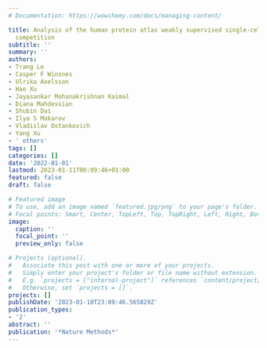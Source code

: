 ```yaml
---
# Documentation: https://wowchemy.com/docs/managing-content/

title: Analysis of the human protein atlas weakly supervised single-cell classification
  competition
subtitle: ''
summary: ''
authors:
- Trang Le
- Casper F Winsnes
- Ulrika Axelsson
- Hao Xu
- Jayasankar Mohanakrishnan Kaimal
- Diana Mahdessian
- Shubin Dai
- Ilya S Makarov
- Vladislav Ostankovich
- Yang Xu
- ' others'
tags: []
categories: []
date: '2022-01-01'
lastmod: 2023-01-11T00:09:46+01:00
featured: false
draft: false

# Featured image
# To use, add an image named `featured.jpg/png` to your page's folder.
# Focal points: Smart, Center, TopLeft, Top, TopRight, Left, Right, BottomLeft, Bottom, BottomRight.
image:
  caption: ''
  focal_point: ''
  preview_only: false

# Projects (optional).
#   Associate this post with one or more of your projects.
#   Simply enter your project's folder or file name without extension.
#   E.g. `projects = ["internal-project"]` references `content/project/deep-learning/index.md`.
#   Otherwise, set `projects = []`.
projects: []
publishDate: '2023-01-10T23:09:46.565829Z'
publication_types:
- '2'
abstract: ''
publication: '*Nature Methods*'
---
```

